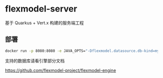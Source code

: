 # flexmodel-server

基于 Quarkus + Vert.x 构建的服务端工程

## 部署

```cmd
docker run -p 8080:8080 -e JAVA_OPTS="-Dflexmodel.datasource.db-kind=mysql -Dflexmodel.datasource.url=jdbc:mysql://localhost:3306/flexmodel -Dflexmodel.datasource.username=<your username> -Dflexmodel.datasource.password=<your password>" -t cjbi/flexmodel:latest
```

支持的数据库请看引擎部分文档

https://github.com/flexmodel-project/flexmodel-engine

